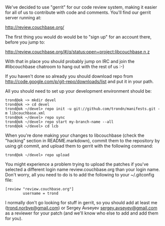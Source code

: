 We've decided to use "gerrit" for our code review system, making it
easier for all of us to contribute with code and comments. You'll
find our gerrit server running at:

http://review.couchbase.org/

The first thing you would do would be to "sign up" for an account
there, before you jump to:

http://review.couchbase.org/#/q/status:open+project:libcouchbase,n,z

With that in place you should probably jump on IRC and join the #libcouchbase
chatroom to hang out with the rest of us :-)

If you haven't done so already you should download repo from
http://code.google.com/p/git-repo/downloads/list and put it in your
path.

All you should need to set up your development environment should be:

    trond@ok ~> mkdir devel
    trond@ok ~> cd devel
    trond@ok ~/devel> repo init -u git://github.com/trondn/manifests.git -m libcouchbase.xml
    trond@ok ~/devel> repo sync
    trond@ok ~/devel> repo start my-branch-name --all
    trond@ok ~/devel> cd lcb

When you're done making your changes to libcouchbase (check the
"hacking" section in README.markdown), commit them to the repository
by using git commit, and upload them to gerrit with the following
command:

    trond@ok ~/devel> repo upload

You might experience a problem trying to upload the patches if you've
selected a different login name review.couchbase.org than your login
name. Don't worry, all you need to do is to add the following to your
~/.gitconfig file:

    [review "review.couchbase.org"]
            username = trond

I normally don't go looking for stuff in gerrit, so you should add at
least me (trond.norbye@gmail.com) or Sergey Avseyev
<sergey.avseyev@gmail.com> as a reviewer for your patch (and we'll
know who else to add and add them for you).
